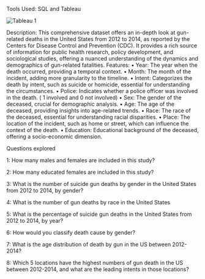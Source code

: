 Tools Used: SQL and Tableau



![Tableau 1](https://github.com/ruthomolara/Gundeaths-Project/assets/140560092/9a6e9a0d-6300-4014-aae8-2c9355b1951c)


Description:
This comprehensive dataset offers an in-depth look at gun-related deaths in the United States from 2012 to 2014, as reported by the Centers for Disease Control and Prevention (CDC). It provides a rich source of information for public health research, policy development, and sociological studies, offering a nuanced understanding of the dynamics and demographics of gun-related fatalities.
Features:
•	Year: The year when the death occurred, providing a temporal context.
•	Month: The month of the incident, adding more granularity to the timeline.
•	Intent: Categorizes the death by intent, such as suicide or homicide, essential for understanding the circumstances.
•	Police: Indicates whether a police officer was involved in the death. ( 1 involved and 0 not involved)
•	Sex: The gender of the deceased, crucial for demographic analysis.
•	Age: The age of the deceased, providing insights into age-related trends.
•	Race: The race of the deceased, essential for understanding racial disparities.
•	Place: The location of the incident, such as home or street, which can influence the context of the death.
•	Education: Educational background of the deceased, offering a socio-economic dimension.



Questions explored

1: How many males and females are included in this study?
 
 2: How many educated females are included in this study?
 
 3: What is the number of suicide gun deaths by gender in the United States from 2012 to 2014, by gender?
 
 4: What is the number of gun deaths by race in the United States 

 5: What is the percentage of suicide gun deaths in the United States from 2012 to 2014, by year?
 
 6: How would you classify death cause by gender?
 
 7: What is the age distribution of death by gun in the US between 2012-2014?
 
 8: Which 5 locations have the highest numbers of gun death in the US between 2012-2014, and what are the leading intents in those locations?


